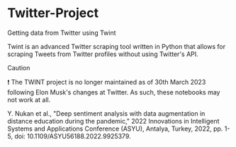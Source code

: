 # Twitter-Project
Getting data from Twitter using Twint

Twint is an advanced Twitter scraping tool written in Python that allows for scraping Tweets from Twitter profiles without using Twitter's API.

> [!CAUTION]
 ❗ The TWINT project is no longer maintained as of 30th March 2023 following Elon Musk's changes at Twitter. As such, these notebooks may not work at all.


Y. Nukan et al., "Deep sentiment analysis with data augmentation in distance education during the pandemic," 2022 Innovations in Intelligent Systems and Applications Conference (ASYU), Antalya, Turkey, 2022, pp. 1-5, doi: 10.1109/ASYU56188.2022.9925379.
